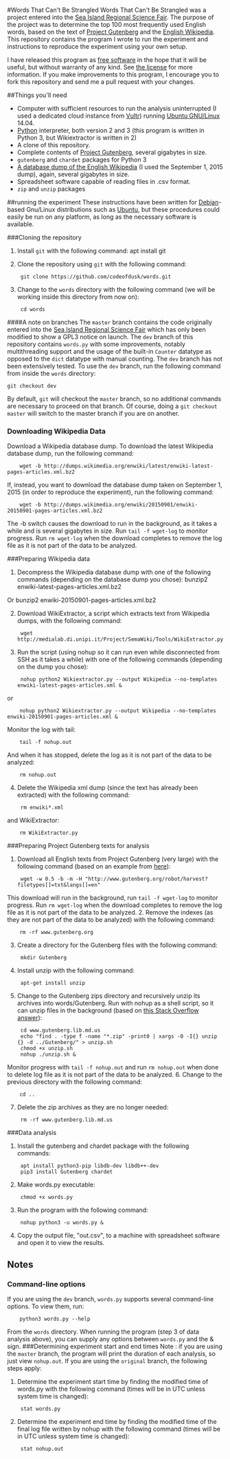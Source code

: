 #Words That Can't Be Strangled
Words That Can't Be Strangled was a project entered into the [Sea Island Regional Science Fair](http://sirsf.org). The purpose of the project was to determine the top 100 most frequently used English words, based on the text of [Project Gutenberg](http://gutenberg.org) and the [English Wikipedia](http://en.wikipedia.org). This repository contains the program I wrote to run the experiment and instructions to reproduce the experiment using your own setup.

I have released this program as [free software](http://www.gnu.org/philosophy/free-sw.en.html) in the hope that it will be useful, but without warranty of any kind. See [the license](copying.txt) for more information. If you make improvements to this program, I encourage you to fork this repository and send me a pull request with your changes.

##Things you'll need
* Computer with sufficient resources to run the analysis uninterrupted (I used a dedicated cloud instance from [Vultr](http://vultr.com)) running [Ubuntu GNU/Linux](http://ubuntu.com) 14.04.
* [Python](http://python.org) interpreter, both version 2 and 3 (this program is written in Python 3, but Wikiextractor is written in 2)
* A clone of this repository.
* Complete contents of [Project Gutenberg](http://gutenberg.org), several gigabytes in size.
* `gutenberg` and `chardet` packages for Python 3
* [A database dump of the English Wikipedia](http://dumps.wikimedia.org/enwiki) (I used the September 1, 2015  dump), again, several gigabytes in size.
* Spreadsheet software capable of reading files in .csv format.
* `zip` and `unzip` packages

##running the experiment
These instructions have been written for [Debian](http://debian.org)-based Gnu/Linux distributions such as [Ubuntu](http://ubuntu.com), but these procedures could easily be run on any platform, as long as the necessary software is available.

###Cloning the repository
1. Install `git` with the following command:
		apt install git

2. Clone the repository using `git` with the following command:

		git clone https://github.com/codeofdusk/words.git

3. Change to the `words` directory with the following command (we will be working inside this directory from now on):

		cd words

####A note on branches
The `master` branch contains the code originally entered into the [Sea Island Regional Science Fair](http://sirsf.org) which has only been modified to show a GPL3 notice on launch.
The `dev` branch of this repository contains `words.py` with some improvements, notably multithreading support and the usage of the built-in `Counter` datatype as opposed to the `dict` datatype with manual counting. The `dev` branch has not been extensively tested. 
To use the `dev` branch, run the following command from inside the `words` directory:

	git checkout dev

By default, `git` will checkout the `master` branch, so no additional commands are necessary to proceed on that branch. Of course, doing a `git checkout master` will switch to the master branch if you are on another.

### Downloading Wikipedia Data
Download a Wikipedia database dump. To download the latest Wikipedia database dump, run the following command:

		wget -b http://dumps.wikimedia.org/enwiki/latest/enwiki-latest-pages-articles.xml.bz2
If, instead, you want to download the database dump taken on September 1, 2015 (in order to reproduce the experiment), run the following command:

		wget -b http://dumps.wikimedia.org/enwiki/20150901/enwiki-20150901-pages-articles.xml.bz2
The -b switch causes the download to run in the background, as it takes a while and is several gigabytes in size. Run `tail -f wget-log` to monitor progress. Run `rm wget-log` when the download completes to remove the log file as it is not part of the data to be analyzed.

###Preparing Wikipedia data
1. Decompress the Wikipedia database dump with one of the following commands (depending on the database dump you chose):
		bunzip2 enwiki-latest-pages-articles.xml.bz2

Or
		bunzip2 enwiki-20150901-pages-articles.xml.bz2

2. Download WikiExtractor, a script which extracts text from Wikipedia dumps, with the following command:

		wget http://medialab.di.unipi.it/Project/SemaWiki/Tools/WikiExtractor.py
3. Run the script (using nohup so it can run even while disconnected from SSH as it takes a while) with one of the following commands (depending on the dump you chose):

		nohup python2 Wikiextractor.py --output Wikipedia --no-templates enwiki-latest-pages-articles.xml &
or

		nohup python2 Wikiextractor.py --output Wikipedia --no-templates enwiki-20150901-pages-articles.xml &
Monitor the log with tail:

		tail -f nohup.out
And when it has stopped, delete the log as it is not part of the data to be analyzed:

		rm nohup.out
4. Delete the Wikipedia xml dump (since the text has already been extracted) with the following command:

		rm enwiki*.xml
and WikiExtractor:

		rm WikiExtractor.py

###Preparing Project Gutenberg texts for analysis
1. Download all English texts from Project Gutenberg (very large) with the following command (based on an example from [here](http://www.gutenberg.org/wiki/Gutenberg:Information_About_Robot_Access_to_our_Pages)):

		wget -w 0.5 -b -m -H "http://www.gutenberg.org/robot/harvest?filetypes[]=txt&langs[]=en"
This download will run in the background, run `tail -f wget-log` to monitor progress. Run `rm wget-log` when the download completes to remove the log file as it is not part of the data to be analyzed.
2. Remove the indexes (as they are not part of the data to be analyzed) with the following command:

		rm -rf www.gutenberg.org
3. Create a directory for the Gutenberg files with the following command:

		mkdir Gutenberg
4. Install unzip with the following command:

		apt-get install unzip
5. Change to the Gutenberg zips directory and recursively unzip its archives into words/Gutenberg. Run with nohup as a shell script, so it can unzip files in the background (based on [this Stack Overflow answer](http://stackoverflow.com/a/107999)):

		cd www.gutenberg.lib.md.us
		echo "find . -type f -name "*.zip" -print0 | xargs -0 -I{} unzip {} -d ../Gutenberg/" > unzip.sh
		chmod +x unzip.sh
		nohup ./unzip.sh &
Monitor progress with `tail -f nohup.out` and run `rm nohup.out` when done to delete log file as it is not part of the data to be analyzed.
6. Change to the previous directory with the following command:

		cd ..

7. Delete the zip archives as they are no longer needed:

		rm -rf www.gutenberg.lib.md.us

###Data analysis
1. Install the gutenberg and chardet package with the following commands:

		apt install python3-pip libdb-dev libdb++-dev
		pip3 install Gutenberg chardet
2. Make words.py executable:

		chmod +x words.py
3. Run the program with the following command:

		nohup python3 -u words.py &
4. Copy the output file, "out.csv", to a machine with spreadsheet software and open it to view the results.

## Notes
### Command-line options
If you are using the `dev` branch, `words.py` supports several command-line options. To view them, run:

		python3 words.py --help
From the `words` directory. When running the program (step 3 of data analysis above), you can supply any options between `words.py` and the & sign.
###Determining experiment start and end times
Note : if you are using the `master` branch, the program will print the duration of each analysis, so just view `nohup.out`. If you are using the `original` branch, the following steps apply:
1. Determine the experiment start time by finding the modified time of words.py with the following command (times will be in UTC unless system time is changed):

		stat words.py
2. Determine the experiment end time by finding the modified time of the final log file written by nohup with the following command (times will be in UTC unless system time is changed):

		stat nohup.out